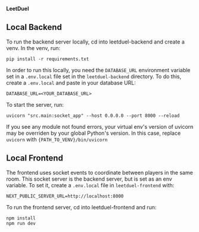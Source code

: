**LeetDuel**

## Local Backend

To run the backend server locally, cd into leetduel-backend and create a venv. In the venv, run:

```
pip install -r requirements.txt
```

In order to run this locally, you need the `DATABASE_URL` environment variable set in a `.env.local` file set in the `leetduel-backend` directory. To do this, create a `.env.local` and paste in your database URL:

```
DATABASE_URL=<YOUR_DATABASE_URL>
```

To start the server, run:

```
uvicorn "src.main:socket_app" --host 0.0.0.0 --port 8000 --reload
```

If you see any module not found errors, your virtual env's version of uvicorn may be overriden by your global Python's version. In this case, replace `uvicorn` with `{PATH_TO_VENV}/bin/uvicorn`

## Local Frontend

The frontend uses socket events to coordinate between players in the same room. This socket server is the backend server, but is set as an env variable. To set it, create a `.env.local` file in `leetduel-frontend` with:

```
NEXT_PUBLIC_SERVER_URL=http://localhost:8000
```

To run the frontend server, cd into leetduel-frontend and run:
```
npm install
npm run dev
```
